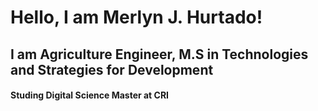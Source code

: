 # Hello, I am  **Merlyn J. Hurtado**! 
## I am Agriculture Engineer, M.S in Technologies and Strategies for Development 
#### Studing Digital Science Master at CRI 

